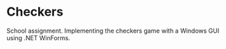 # Checkers

School assignment. Implementing the checkers game with a Windows GUI using .NET WinForms.
